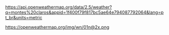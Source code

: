 

https://api.openweathermap.org/data/2.5/weather?q=montes%20claros&appid=1f400f79f817bc5ae64e794087792064&lang=pt_br&units=metric




https://openweathermap.org/img/wn/01n@2x.png